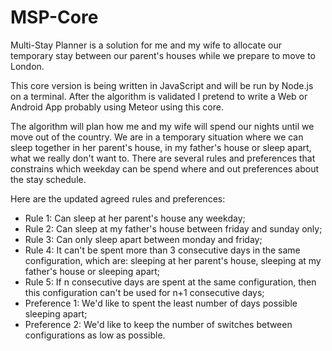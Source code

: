 # MSP-Core

Multi-Stay Planner is a solution for me and my wife to allocate our temporary stay between our parent's houses while we prepare to move to London.

This core version is being written in JavaScript and will be run by Node.js on a terminal. After the algorithm is validated I pretend to write a Web or Android App probably using Meteor using this core.

The algorithm will plan how me and my wife will spend our nights until we move out of the country. We are in a temporary situation where we can sleep together in her parent's house, in my father's house or sleep apart, what we really don't want to. There are several rules and preferences that constrains which weekday can be spend where and out preferences about the stay schedule.

Here are the updated agreed rules and preferences:

* Rule 1: Can sleep at her parent's house any weekday;
* Rule 2: Can sleep at my father's house between friday and sunday only;
* Rule 3: Can only sleep apart between monday and friday;
* Rule 4: It can't be spent more than 3 consecutive days in the same configuration, which are: sleeping at her parent's house, sleeping at my father's house or sleeping apart;
* Rule 5: If n consecutive days are spent at the same configuration, then this configuration can't be used for n+1 consecutive days;
* Preference 1: We'd like to spent the least number of days possible sleeping apart;
* Preference 2: We'd like to keep the number of switches between configurations as low as possible.